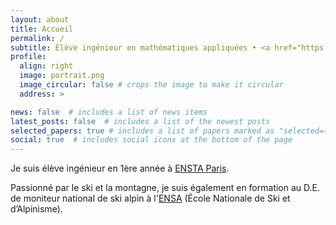 ```yaml
---
layout: about
title: Accueil
permalink: /
subtitle: Élève ingénieur en mathématiques appliquées • <a href="https://www.ensta-paris.fr/">ENSTA Paris</a>
profile:
  align: right
  image: portrait.png
  image_circular: false # crops the image to make it circular
  address: >

news: false  # includes a list of news items
latest_posts: false  # includes a list of the newest posts
selected_papers: true # includes a list of papers marked as "selected={true}"
social: true  # includes social icons at the bottom of the page
---
```


Je suis élève ingénieur en 1ère année à [ENSTA Paris](https://www.ensta-paris.fr/).

Passionné par le ski et la montagne, je suis également en formation au D.E. de moniteur national de ski alpin à l'[ENSA](https://www.ensa.sports.gouv.fr/) (École Nationale de Ski et d’Alpinisme).